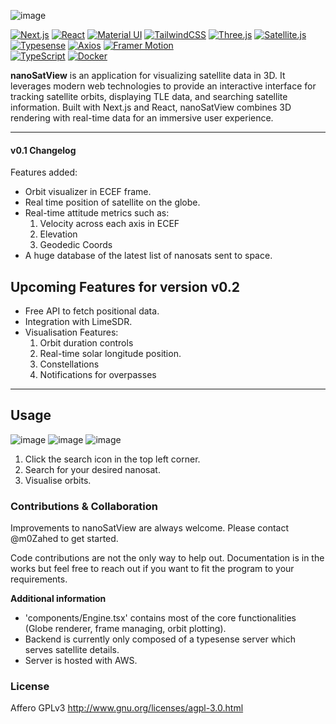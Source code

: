 ![image](https://github.com/user-attachments/assets/a58ceaf8-0eab-4f1a-9073-912fd840f08d)

[![Next.js](https://img.shields.io/badge/nextjs-14.2.4-blue?logo=next.js&logoColor=white)](https://github.com/topics/nextjs)  [![React](https://img.shields.io/badge/react-18.3.1-blue?logo=react&logoColor=white)](https://github.com/topics/react)  [![Material UI](https://img.shields.io/badge/material--ui-5.16.14-blue?logo=material-ui&logoColor=white)](https://github.com/topics/material-ui)  [![TailwindCSS](https://img.shields.io/badge/tailwindcss-3.4.4-blue?logo=tailwindcss&logoColor=white)](https://github.com/topics/tailwind-css)  [![Three.js](https://img.shields.io/badge/three.js-0.165.0-blue?logo=three.js&logoColor=white)](https://github.com/topics/threejs)  [![Satellite.js](https://img.shields.io/badge/satellite.js-5.0.0-blue)](https://github.com/topics/satellite)  [![Typesense](https://img.shields.io/badge/typesense-1.8.2-blue)](https://github.com/topics/typesense)  [![Axios](https://img.shields.io/badge/axios-1.7.2-blue?logo=axios&logoColor=white)](https://github.com/topics/axios)  [![Framer Motion](https://img.shields.io/badge/framer--motion-11.2.11-blue?logo=framer&logoColor=white)](https://github.com/topics/framer-motion)  
[![TypeScript](https://img.shields.io/badge/typescript-5.0-blue?logo=typescript&logoColor=white)](https://github.com/topics/typescript)  [![Docker](https://img.shields.io/badge/docker-blue?logo=docker&logoColor=white)](https://github.com/topics/docker)

**nanoSatView** is an application for visualizing satellite data in 3D. It leverages modern web technologies to provide an interactive interface for tracking satellite orbits, displaying TLE data, and searching satellite information. Built with Next.js and React, nanoSatView combines 3D rendering with real-time data for an immersive user experience.

---

#### v0.1 Changelog

Features added:
- Orbit visualizer in ECEF frame. 
- Real time position of satellite on the globe.
- Real-time attitude metrics such as:
  1. Velocity across each axis in ECEF
  2. Elevation
  3. Geodedic Coords
- A huge database of the latest list of nanosats sent to space.


## Upcoming Features for version v0.2 

- Free API to fetch positional data.
- Integration with LimeSDR.
- Visualisation Features:
    1. Orbit duration controls
    2. Real-time solar longitude position.
    3. Constellations
    4. Notifications for overpasses

---

## Usage

![image](https://github.com/user-attachments/assets/5b2fcb00-c71b-4114-9faf-f06c94c0be50)
![image](https://github.com/user-attachments/assets/ee6bd3b2-94f4-4793-bb05-255f92abbaab)
![image](https://github.com/user-attachments/assets/bf910ea3-c557-4fa4-af03-d5f5b2f0fc0a)

1. Click the search icon in the top left corner.
2. Search for your desired nanosat.
3. Visualise orbits.

### Contributions & Collaboration
Improvements to nanoSatView are always welcome. Please contact @m0Zahed to get started.

Code contributions are not the only way to help out. Documentation is in the works but feel free to reach out if you want to fit the program to your requirements.

**Additional information**
- 'components/Engine.tsx' contains most of the core functionalities (Globe renderer, frame managing, orbit plotting).
- Backend is currently only composed of a typesense server which serves satellite details. 
- Server is hosted with AWS.


### License
Affero GPLv3 http://www.gnu.org/licenses/agpl-3.0.html
